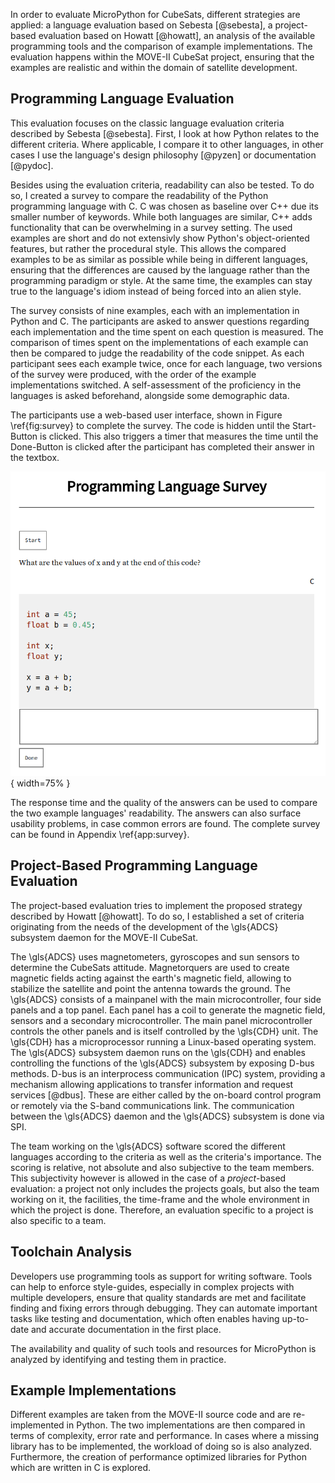 In order to evaluate MicroPython for CubeSats, different strategies are
applied: a language evaluation based on Sebesta [@sebesta], a
project-based evaluation based on Howatt [@howatt], an analysis of the
available programming tools and the comparison of example
implementations. The evaluation happens within the MOVE-II CubeSat
project, ensuring that the examples are realistic and within the domain
of satellite development.

Programming Language Evaluation
-------------------------------

This evaluation focuses on the classic language evaluation criteria
described by Sebesta [@sebesta]. First, I look at how Python relates to the different criteria. Where applicable, I compare it to other languages, in other cases I use the language's design philosophy [@pyzen] or documentation [@pydoc].

Besides using the evaluation criteria, readability can also be tested. To do so, I created a survey to compare the readability of the Python programming language with C. C was chosen as baseline over C++ due its smaller number of keywords. While both languages are similar, C++ adds functionality that can be overwhelming in a survey setting. The used examples are short and do not extensivly show Python's object-oriented features, but rather the procedural style. This allows the compared examples to be as similar as possible while being in different languages, ensuring that the differences are caused by the language rather than the programming paradigm or style. At the same time, the examples can stay true to the language's idiom instead of being forced into an alien style.

The survey consists of nine examples, each with an implementation in
Python and C. The participants are asked to answer questions regarding
each implementation and the time spent on each question is measured. The
comparison of times spent on the implementations of each example can
then be compared to judge the readability of the code snippet. As each
participant sees each example twice, once for each language, two
versions of the survey were produced, with the order of the example
implementations switched. A self-assessment of the proficiency in the
languages is asked beforehand, alongside some demographic data.

The participants use a web-based user interface, shown in Figure \\ref{fig:survey} to complete the survey. The code is hidden until the Start-Button is clicked. This also triggers a timer that measures the time until the Done-Button is clicked after the participant has completed their answer in the textbox.

![Screenshot of the user interface for the survey. \\label{fig:survey}](resources/figs/survey.png){ width=75% }

The response time and the quality of the answers can be used to compare the two example languages' readability. The answers can also surface usability problems, in case common errors are found. The complete survey can be found in Appendix \\ref{app:survey}.

Project-Based Programming Language Evaluation
---------------------------------------------

The project-based evaluation tries to implement the proposed strategy described by Howatt [@howatt]. To do so, I established a set of criteria originating from the needs of the development of the \\gls{ADCS} subsystem daemon for the MOVE-II CubeSat.

The \\gls{ADCS} uses magnetometers, gyroscopes and sun sensors to determine the CubeSats attitude. Magnetorquers are used to create magnetic fields acting against the earth's magnetic field, allowing to stabilize the satellite and point the antenna towards the ground. The \\gls{ADCS} consists of a mainpanel with the main microcontroller, four side panels and a top panel. Each panel has a coil to generate the magnetic field, sensors and a secondary microcontroller. The main panel microcontroller controls the other panels and is itself controlled by the \\gls{CDH} unit. The \\gls{CDH} has a microprocessor running a Linux-based operating system. The \\gls{ADCS} subsystem daemon runs on the \\gls{CDH} and enables controlling the functions of the \\gls{ADCS} subsystem by exposing D-bus methods. D-bus is an interprocess communication (IPC) system, providing a mechanism allowing applications to transfer information and request services [@dbus]. These are either called by the on-board control program or remotely via the S-band communications link. The communication between the \\gls{ADCS} daemon and the \\gls{ADCS} subsystem is done via SPI.

The team working on the \\gls{ADCS} software scored the different languages according to the criteria as well as the criteria's importance. The scoring is relative, not absolute and also subjective to the team members. This subjectivity however is allowed in the case of a _project_-based evaluation: a project not only includes the projects goals, but also the team working on it, the facilities, the time-frame and the whole environment in which the project is done. Therefore, an evaluation specific to a project is also specific to a team.

Toolchain Analysis
------------------

Developers use programming tools as support for writing software. Tools can help to enforce style-guides, especially in complex projects with multiple developers, ensure that quality standards are met and facilitate finding and fixing errors through debugging. They can automate important tasks like testing and documentation, which often enables having up-to-date and accurate documentation in the first place.

The availability and quality of such tools and resources for
MicroPython is analyzed by identifying and testing them in practice.

Example Implementations
-----------------------

Different examples are taken from the MOVE-II source code and are
re-implemented in Python. The two implementations are then compared in
terms of complexity, error rate and performance. In cases where a
missing library has to be implemented, the workload of doing so is also
analyzed. Furthermore, the creation of performance optimized libraries
for Python which are written in C is explored.
